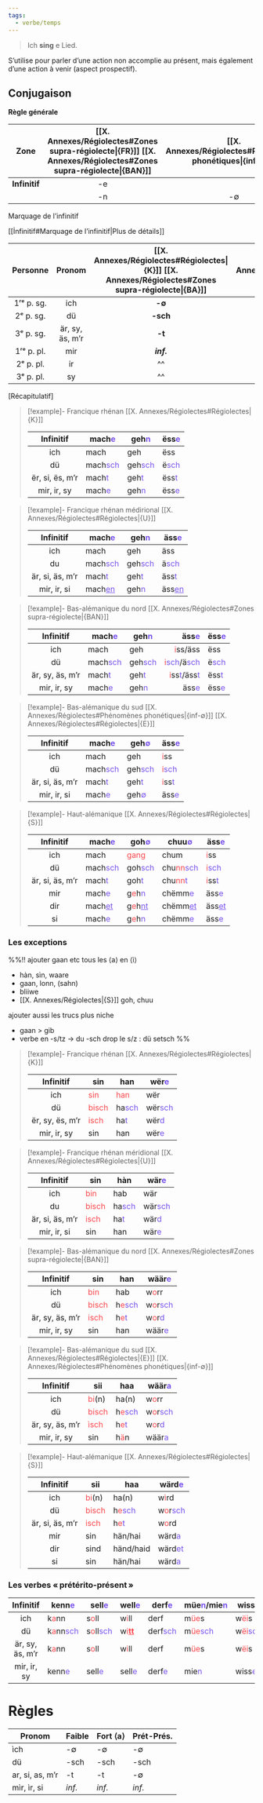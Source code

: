 ```yaml
---
tags:
  - verbe/temps
---
```


> Ich **sing** e Lied.

S’utilise pour parler d’une action non accomplie au présent, mais également d’une action à venir (aspect prospectif).

## Conjugaison

**Règle générale**

|   **Zone**    | [[X. Annexes/Régiolectes#Zones supra-régiolecte\|{FR}]] [[X. Annexes/Régiolectes#Zones supra-régiolecte\|{BAN}]] | [[X. Annexes/Régiolectes#Phénomènes phonétiques\|{inf-∅}]] |
| :-----------: | :--------------------------------------------------------------------------------------------------------------: | :--------------------------------------------------------: |
| **Infinitif** |    -e    |                                                            |
|               |    -n    |                             -∅                             |
Marquage de l’infinitif

[[İnfinitif#Marquage de l’infinitif|Plus de détails]]

|  Personne  |     Pronom      |   [[X. Annexes/Régiolectes#Régiolectes\|{K}]] [[X. Annexes/Régiolectes#Zones supra-régiolecte\|{BA}]]   |                   [[X. Annexes/Régiolectes#Régiolectes\|{U}]]                   |                   [[X. Annexes/Régiolectes\|{S}]]                   |
| :--------: | :-------------: | :--------: | :------------------------------------: | :------------------------------------: |
| 1ʳᵉ p. sg. |       ich       |   **-∅**   |                                        |                                        |
| 2ᵉ p. sg.  |       dü        |  **-sch**  |                                        |                                        |
| 3ᵉ p. sg.  | är, sy, äs, m’r |   **-t**   |                                        |                                        |
| 1ʳᵉ p. pl. |       mir       | ***inf.*** | <font color="fb464c"><b>-en</b></font> |               ***inf.***               |
| 2ᵉ p. pl.  |       ir        |     ^^     |                   ^^                   | <font color="fb464c"><b>-et</b></font> |
| 3ᵉ p. pl.  |       sy        |     ^^     |                   ^^                   |               ***inf.***               |
[Récapitulatif]

> [!example]- Francique rhénan [[X. Annexes/Régiolectes#Régiolectes\|{K}]]
> 
> |    Infinitif    | mach<font color="#7852ee">e</font>   | geh<font color="#7852ee">n</font>   | ëss<font color="#7852ee">e</font> |
> | :-------------: | ------------------------------------ | ----------------------------------- | --------------------------------- |
> |      ich       | mach                                 | geh                                 | ëss                               |
> |       dü        | mach<font color="#7852ee">sch</font> | geh<font color="#7852ee">sch</font> | ë<font color="#7852ee">sch</font> |
> | ër, si, ës, m’r | mach<font color="#7852ee">t</font>   | geh<font color="#7852ee">t</font>   | ëss<font color="#7852ee">t</font> |
> |   mir, ir, sy   | mach<font color="#7852ee">e</font>   | geh<font color="#7852ee">n</font>   | ëss<font color="#7852ee">e</font> |

> [!example]- Francique rhénan médirional [[X. Annexes/Régiolectes#Régiolectes\|{U}]] 
> 
> |    Infinitif    | mach<font color="#7852ee">e</font>         | geh<font color="#7852ee">n</font>   |äss<font color="#7852ee">e</font>         |
> | :-------------: | ------------------------------------------ | ----------------------------------- | ----------------------------------------- |
> |       ich       | mach                                       | geh                                 | äss                                       |
> |       du        | mach<font color="#7852ee">sch</font>       | geh<font color="#7852ee">sch</font> | ä<font color="#7852ee">sch</font>         |
> | är, si, äs, m’r | mach<font color="#7852ee">t</font>         | geh<font color="#7852ee">t</font>   | äss<font color="#7852ee">t</font>         |
> |   mir, ir, si   | mach<font color="#7852ee"><u>en</u></font> | geh<font color="#7852ee">n</font>   | äss<font color="#7852ee"><u>en</u></font> |

> [!example]- Bas-alémanique du nord [[X. Annexes/Régiolectes#Zones supra-régiolecte\|{BAN}]] 
> 
> |    Infinitif    | mach<font color="#7852ee">e</font>   | geh<font color="#7852ee">n</font>   | äss<font color="#7852ee">e</font> |ëss<font color="#7852ee">e</font> |
> | :-------------: | -- | -- | --: | -- |
> | ich | mach | geh | <font color="#fb464c">i</font>ss/äss | ëss |
> | dü | mach<font color="#7852ee">sch</font> | geh<font color="#7852ee">sch</font> | <font color="#fb464c">i</font><font color="#7852ee">sch</font>/ä</font><font color="#7852ee">sch</font> | ë</font><font color="#7852ee">sch</font> |
> | är, sy, äs, m’r | mach<font color="#7852ee">t</font> | geh<font color="#7852ee">t</font>   | <font color="#fb464c">i</font>ss<font color="#7852ee">t</font>/äss<font color="#7852ee">t</font> | ëss<font color="#7852ee">t</font> |
> | mir, ir, sy| mach<font color="#7852ee">e</font> | geh<font color="#7852ee">n</font> | äss<font color="#7852ee">e</font>| ëss<font color="#7852ee">e</font> |

> [!example]- Bas-alémanique du sud [[X. Annexes/Régiolectes#Phénomènes phonétiques\|{inf-∅}]]  [[X. Annexes/Régiolectes#Régiolectes\|{E}]]
> 
> |    Infinitif    | mach<font color="#7852ee">e</font>   | geh<font color="#7852ee">∅</font>   | äss<font color="#7852ee">e</font>                              |
> | :-------------: | -- | --- | -- |
> |       ich       | mach                                 | geh                                 | <font color="#fb464c">i</font>ss                               |
> |       dü        | mach<font color="#7852ee">sch</font> | geh<font color="#7852ee">sch</font> | <font color="#fb464c">i</font><font color="#7852ee">sch</font> |
> | är, si, äs, m’r | mach<font color="#7852ee">t</font>   | geh<font color="#7852ee">t</font>   | <font color="#fb464c">i</font>ss<font color="#7852ee">t</font> |
> |   mir, ir, si   | mach<font color="#7852ee">e</font>   | geh<font color="#7852ee">∅</font>   | äss<font color="#7852ee">e</font>                              |

> [!example]- Haut-alémanique [[X. Annexes/Régiolectes#Régiolectes\|{S}]] 
> 
> |    Infinitif    | mach<font color="#7852ee">e</font>         | goh<font color="#7852ee">∅</font>                                      | chuu<font color="#7852ee">∅</font>                                 | äss<font color="#7852ee">e</font>                              |
> | :-------------: | ------------------------------------------ | ---------------------------------------------------------------------- | ------------------------------------------------------------------ | -------------------------------------------------------------- |
> |       ich       | mach                                       | <font color="#fb464c">gang</font>                                      | chum                                                               | <font color="#fb464c">i</font>ss                               |
> |       dü        | mach<font color="#7852ee">sch</font>       | goh<font color="#7852ee">sch</font>                                    | chu<font color="#fb464c">nn</font><font color="#7852ee">sch</font> | <font color="#fb464c">i</font><font color="#7852ee">sch</font> |
> | är, si, äs, m’r | mach<font color="#7852ee">t</font>         | goh<font color="#7852ee">t</font>                                      | chu<font color="#fb464c">nn</font><font color="#7852ee">t</font>   | <font color="#fb464c">i</font>ss<font color="#7852ee">t</font> |
> |       mir       | mach<font color="#7852ee">e</font>         | g<font color="#fb464c">e</font>h<font color="#7852ee">n</font>         | chëmm<font color="#7852ee">e</font>                                | äss<font color="#7852ee">e</font>                              |
> |       dir       | mach<font color="#7852ee"><u>et</u></font> | g<font color="#fb464c">e</font>h<font color="#7852ee"><u>nt</u></font> | chëmm<font color="#7852ee"><u>et</u></font>                        | äss<font color="#7852ee"><u>et</u></font>                      |
> |       si        | mach<font color="#7852ee">e</font>         | g<font color="#fb464c">e</font>h<font color="#7852ee">n</font>         | chëmm<font color="#7852ee">e</font>                                | äss<font color="#7852ee">e</font>                              |


### Les exceptions

%%!! ajouter gaan etc
 tous les ⟨a⟩ en ⟨ì⟩
- hàn, sìn, waare
- gaan, lonn, (sahn)
- bliiwe
- [[X. Annexes/Régiolectes|{S}]] goh, chuu

ajouter aussi les trucs plus niche
- gaan > gib
- verbe en -s/tz → du -sch drop le s/z : dü setsch
%%

> [!example]- Francique rhénan [[X. Annexes/Régiolectes#Régiolectes\|{K}]]
> 
> |    Infinitif    | sin                                | han                                                             | wër<font color="#7852ee">e</font>                               |
> | :-------------: | ---------------------------------- | --------------------------------------------------------------- | ---------------------------------------------------------------- |
> |       ich       | <font color="#fb464c">sin</font>   | <font color="#fb464c">han</font>                                                             | wër                                |
> |       dü        | <font color="#fb464c">bisch</font> | ha<font color="#7852ee">sch</font> | wër<font color="#7852ee">sch</font> |
> | ër, sy, ës, m’r | <font color="#fb464c">isch</font>  | ha<font color="#7852ee">t</font>   | wër<font color="#7852ee">d</font>                                 |
> |   mir, ir, sy   | sin                                | han                                                             | wër<font color="#7852ee">e</font>                               |

> [!example]- Francique rhénan méridional [[X. Annexes/Régiolectes#Régiolectes\|{U}]]
> 
> |    Infinitif    | sin                                | hàn                                                             | wär<font color="#7852ee">e</font>                               |
> | :-------------: | ---------------------------------- | --------------------------------------------------------------- | ---------------------------------------------------------------- |
> |       ich       | <font color="#fb464c">bin</font>   | hab                                                             | wär                                |
> |       du        | <font color="#fb464c">bisch</font> | ha<font color="#7852ee">sch</font> | wär<font color="#7852ee">sch</font> |
> | är, si, äs, m’r | <font color="#fb464c">isch</font>  | ha<font color="#7852ee">t</font>   | wär<font color="#7852ee">d</font>                                 |
> |   mir, ir, si   | sin                                | han                                                             | wär<font color="#7852ee">e</font>                               |

> [!example]- Bas-alémanique du nord [[X. Annexes/Régiolectes#Zones supra-régiolecte\|{BAN}]]
> 
> |    Infinitif    | sin                                | han                                                             | wäär<font color="#7852ee">e</font>                               |
> | :-------------: | ---------------------------------- | --------------------------------------------------------------- | ---------------------------------------------------------------- |
> |       ich       | <font color="#fb464c">bin</font>   | hab                                                             | w<font color="#fb464c">o</font>rr                                |
> |       dü        | <font color="#fb464c">bisch</font> | h<font color="#fb464c">e</font><font color="#7852ee">sch</font> | w<font color="#fb464c">o</font>r<font color="#7852ee">sch</font> |
> | är, sy, äs, m’r | <font color="#fb464c">isch</font>  | h<font color="#fb464c">e</font><font color="#7852ee">t</font>   | w<font color="#fb464c">o</font>r<font color="#7852ee">d</font>                                |
> |   mir, ir, sy   | sin                                | han                                                             | wäär<font color="#7852ee">e</font>                               |

> [!example]- Bas-alémanique du sud [[X. Annexes/Régiolectes#Régiolectes\|{E}]] [[X. Annexes/Régiolectes#Phénomènes phonétiques\|{inf-∅}]] 
> 
> |    Infinitif    | sii                                | haa                                                            | wäär<font color="#7852ee">a</font>                               |
> | :-------------: | ---------------------------------- | --------------------------------------------------------------- | ---------------------------------------------------------------- |
> |       ich       | <font color="#fb464c">bi</font>(n)   | ha(n)                                                             | w<font color="#fb464c">o</font>rr                                |
> |       dü        | <font color="#fb464c">bisch</font> | h<font color="#fb464c">e</font><font color="#7852ee">sch</font> | w<font color="#fb464c">o</font>r<font color="#7852ee">sch</font> |
> | är, sy, äs, m’r | <font color="#fb464c">ìsch</font>  | h<font color="#fb464c">e</font><font color="#7852ee">t</font>   | w<font color="#fb464c">o</font>r<font color="#7852ee">d</font>                                |
> |   mir, ir, sy   | sin                                | h<font color="#fb464c">ä</font>n                                                             | wäär<font color="#7852ee">a</font>                               |

> [!example]- Haut-alémanique [[X. Annexes/Régiolectes#Régiolectes\|{S}]]
> 
> |    Infinitif    | sii                               | haa                      | wärd<font color="#7852ee">e</font>                               |
> | :-------------: | ------- | --------------------- | ---------------------- |
> |       ich       | <font color="#fb464c">bi</font>(n)   | ha(n)                                                             | w<font color="#fb464c">ì</font>rd                                |
> |       dü        | <font color="#fb464c">bisch</font> | h<font color="#fb464c">e</font><font color="#7852ee">sch</font> | w<font color="#fb464c">o</font>r<font color="#7852ee">sch</font> |
> | är, si, äs, m’r | <font color="#fb464c">isch</font>  | h<font color="#fb464c">e</font><font color="#7852ee">t</font>   | w<font color="#fb464c">o</font>rd                                |
> |   mir   | sin                                | hän/hai                                                             | wärd<font color="#7852ee">a</font>                               |
> |   dir   | sind                                | händ/haid                                                             | wärd<font color="#7852ee">et</font>                               |
> |   si   | sin                                | hän/hai                                                             | wärd<font color="#7852ee">a</font>                               |


### Les verbes « prétérito-présent »

|    Infinitif    | kenn<font color="#7852ee">e</font>                                | sell<font color="#7852ee">e</font>                                | well<font color="#7852ee">e</font>           | derf<font color="#7852ee">e</font>   | müe<font color="#7852ee">n</font>/mie<font color="#7852ee">n</font> | wiss<font color="#7852ee">e</font>                               |
| :-------------: | ----------------------------------------------------------------- | ----------------------------------------------------------------- | -------------------------------------------- | ------------------------------------ | ------------------------------------------------------------------- | ---------------------------------------------------------------- |
|       ich       | k<font color="#fb464c">a</font>nn                                 | s<font color="#fb464c">o</font>ll                                 | w<font color="#fb464c">i</font>ll            | derf                                 | m<font color="#fb464c">üe</font>s                                   | w<font color="#fb464c">ëi</font>s                                |
|       dü        | k<font color="#fb464c">a</font>nn<font color="#7852ee">sch</font> | s<font color="#fb464c">o</font>ll<font color="#7852ee">sch</font> | w<font color="#fb464c">i<u>**tt**</u></font> | derf<font color="#7852ee">sch</font> | m<font color="#fb464c">üe</font><font color="#7852ee">sch</font>    | w<font color="#fb464c">ëi</font><font color="#7852ee">sch</font> |
| är, sy, äs, m’r | k<font color="#fb464c">a</font>nn                                 | s<font color="#fb464c">o</font>ll                                 | w<font color="#fb464c">i</font>ll            | derf                                 | m<font color="#fb464c">üe</font>s                                   | w<font color="#fb464c">ëi</font>s                                |
|   mir, ir, sy   | kenn<font color="#7852ee">e</font>                                | sell<font color="#7852ee">e</font>                                | sell<font color="#7852ee">e</font>           | derf<font color="#7852ee">e</font>   | mie<font color="#7852ee">n</font>                                   | wiss<font color="#7852ee">e</font>                               |

# Règles

| Pronom          | Faible | Fort ⟨a⟩ | Prét-Prés. |
| --------------- | ------ | -------- | ---------- |
| ìch             | -∅     | -∅       | -∅         |
| dü              | -sch   | -sch     | -sch       |
| ar, si, as, m’r | -t     | -t       | -∅         |
| mìr, ìr, si     | *inf.* | *inf.*   | *inf.*     |
